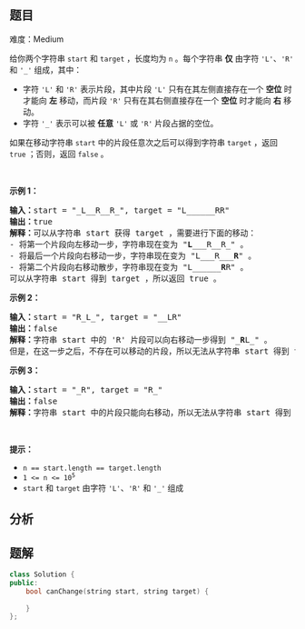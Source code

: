 
## 题目
难度：Medium
<p>给你两个字符串 <code>start</code> 和 <code>target</code> ，长度均为 <code>n</code> 。每个字符串 <strong>仅</strong> 由字符 <code>'L'</code>、<code>'R'</code> 和 <code>'_'</code> 组成，其中：</p>

<ul>
	<li>字符 <code>'L'</code> 和 <code>'R'</code> 表示片段，其中片段 <code>'L'</code> 只有在其左侧直接存在一个 <strong>空位</strong> 时才能向 <strong>左</strong> 移动，而片段 <code>'R'</code> 只有在其右侧直接存在一个 <strong>空位</strong> 时才能向 <strong>右</strong> 移动。</li>
	<li>字符 <code>'_'</code> 表示可以被 <strong>任意</strong> <code>'L'</code> 或 <code>'R'</code> 片段占据的空位。</li>
</ul>

<p>如果在移动字符串 <code>start</code> 中的片段任意次之后可以得到字符串 <code>target</code> ，返回 <code>true</code> ；否则，返回 <code>false</code> 。</p>

<p>&nbsp;</p>

<p><strong>示例 1：</strong></p>

<pre><strong>输入：</strong>start = "_L__R__R_", target = "L______RR"
<strong>输出：</strong>true
<strong>解释：</strong>可以从字符串 start 获得 target ，需要进行下面的移动：
- 将第一个片段向左移动一步，字符串现在变为 "<strong>L</strong>___R__R_" 。
- 将最后一个片段向右移动一步，字符串现在变为 "L___R___<strong>R</strong>" 。
- 将第二个片段向右移动散步，字符串现在变为 "L______<strong>R</strong>R" 。
可以从字符串 start 得到 target ，所以返回 true 。
</pre>

<p><strong>示例 2：</strong></p>

<pre><strong>输入：</strong>start = "R_L_", target = "__LR"
<strong>输出：</strong>false
<strong>解释：</strong>字符串 start 中的 'R' 片段可以向右移动一步得到 "_<strong>R</strong>L_" 。
但是，在这一步之后，不存在可以移动的片段，所以无法从字符串 start 得到 target 。
</pre>

<p><strong>示例 3：</strong></p>

<pre><strong>输入：</strong>start = "_R", target = "R_"
<strong>输出：</strong>false
<strong>解释：</strong>字符串 start 中的片段只能向右移动，所以无法从字符串 start 得到 target 。</pre>

<p>&nbsp;</p>

<p><strong>提示：</strong></p>

<ul>
	<li><code>n == start.length == target.length</code></li>
	<li><code>1 &lt;= n &lt;= 10<sup>5</sup></code></li>
	<li><code>start</code> 和 <code>target</code> 由字符 <code>'L'</code>、<code>'R'</code> 和 <code>'_'</code> 组成</li>
</ul>

## 分析

## 题解
```cpp
class Solution {
public:
    bool canChange(string start, string target) {
        
    }
};
```